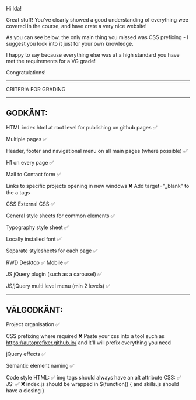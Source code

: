 Hi Ida!

Great stuff! You've clearly showed a good understanding of everything wee covered in the course, and have crate a very nice website!

As you can see below, the only main thing you missed was CSS prefixing - I suggest you look into it just for your own knowledge.

I happy to say because everything else was at a high standard you have met the requirements for a VG grade!

Congratulations!

*************************************

CRITERIA FOR GRADING

*************************************

GODKÄNT:
-------------------------------------

HTML
  index.html at root level for publishing on github pages ✅

  Multiple pages ✅

  Header, footer and navigational menu on all main pages (where possible) ✅

  H1 on every page ✅

  Mail to Contact form ✅

  Links to specific projects opening in new windows ❌
    Add  target="_blank" to the a tags

CSS
  External CSS ✅

  General style sheets for common elements ✅

  Typography style sheet ✅

  Locally installed font ✅
  
  Separate stylesheets for each page ✅

  RWD
    Desktop ✅
    Mobile ✅

JS
  jQuery plugin (such as a carousel) ✅

  JS/jQuery multi level menu (min 2 levels) ✅ 
  

-------------------------------------

VÄLGODKÄNT:
-------------------------------------

  Project organisation ✅

  CSS prefixing where required ❌
    Paste your css into a tool such as https://autoprefixer.github.io/ and it'll will prefix everything you need

  jQuery effects ✅

  Semantic element naming ✅

  Code style
   HTML: ✅
     img tags should always have an alt attribute
   CSS: ✅
   JS: ✅ ❌
      index.js should be wrapped in  $(function() {
      and skills.js should have a closing }
